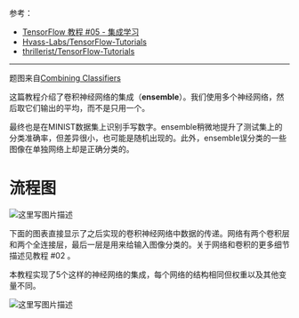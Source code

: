 参考：

- [TensorFlow 教程 #05 - 集成学习](https://zhuanlan.zhihu.com/p/26943434)
- [Hvass-Labs/TensorFlow-Tutorials](https://github.com/Hvass-Labs/TensorFlow-Tutorials)
- [thrillerist/TensorFlow-Tutorials](https://github.com/thrillerist/TensorFlow-Tutorials)


----------

题图来自[Combining Classifiers](http://cse-wiki.unl.edu/wiki/index.php/Combining_Classifiers)

这篇教程介绍了卷积神经网络的集成（**ensemble**）。我们使用多个神经网络，然后取它们输出的平均，而不是只用一个。

最终也是在MINIST数据集上识别手写数字。ensemble稍微地提升了测试集上的分类准确率，但差异很小，也可能是随机出现的。此外，ensemble误分类的一些图像在单独网络上却是正确分类的。

# 流程图
![这里写图片描述](https://pic1.zhimg.com/v2-d91feb5235804f19a08f0fc9699ea042_r.jpg)


下面的图表直接显示了之后实现的卷积神经网络中数据的传递。网络有两个卷积层和两个全连接层，最后一层是用来给输入图像分类的。关于网络和卷积的更多细节描述见教程 #02 。

本教程实现了5个这样的神经网络的集成，每个网络的结构相同但权重以及其他变量不同。

![这里写图片描述](https://pic3.zhimg.com/80/v2-d321f7bf4d4d2cbe2baf10d0f338e667_hd.jpg)



